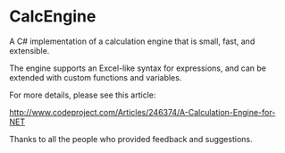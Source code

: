 # CalcEngine

A C# implementation of a calculation engine that is small, fast, and extensible.

The engine supports an Excel-like syntax for expressions, and can be extended with custom functions and variables.

For more details, please see this article:

http://www.codeproject.com/Articles/246374/A-Calculation-Engine-for-NET

Thanks to all the people who provided feedback and suggestions.

